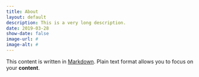 ```yaml
---
title: About
layout: default
description: This is a very long description.
date: 2019-03-28
show-date: false
image-url: #
image-alt: #
---
```


This content is written in [Markdown](https://learnxinyminutes.com/docs/markdown/). Plain text format allows you to focus on your **content**.
